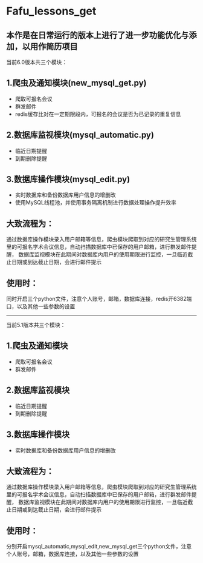 # Fafu_lessons_get
**本作是在日常运行的版本上进行了进一步功能优化与添加，以用作简历项目** 
---------------
当前6.0版本共三个模块：
## 1.爬虫及通知模块(new_mysql_get.py)
* 爬取可报名会议
* 群发邮件
* redis缓存比对在一定期限段内，可报名的会议是否为已记录的重复信息

## 2.数据库监视模块(mysql_automatic.py)
* 临近日期提醒
* 到期删除提醒
## 3.数据库操作模块(mysql_edit.py)
* 实时数据库和备份数据库用户信息的增删改
* 使用MySQL线程池，并使用事务隔离机制进行数据处理操作提升效率
## 大致流程为：
  通过数据库操作模块录入用户邮箱等信息，爬虫模块爬取到对应的研究生管理系统里的可报名学术会议信息，自动扫描数据库中已保存的用户邮箱，进行群发邮件提醒，
数据库监视模块在此期间对数据库内用户的使用期限进行监控，一旦临近截止日期或到达截止日期，会进行邮件提示  
## 使用时：  
  同时开启三个python文件，注意个人账号，邮箱，数据库连接，redis开6382端口，以及其他一些参数的设置  

---------------
当前5.1版本共三个模块：
## 1.爬虫及通知模块 
* 爬取可报名会议  
* 群发邮件  
## 2.数据库监视模块
* 临近日期提醒  
* 到期删除提醒  
## 3.数据库操作模块
* 实时数据库和备份数据库用户信息的增删改  
## 大致流程为：
  通过数据库操作模块录入用户邮箱等信息，爬虫模块爬取到对应的研究生管理系统里的可报名学术会议信息，自动扫描数据库中已保存的用户邮箱，进行群发邮件提醒，
数据库监视模块在此期间对数据库内用户的使用期限进行监控，一旦临近截止日期或到达截止日期，会进行邮件提示  
## 使用时：  
  分别开启mysql_automatic,mysql_edit,new_mysql_get三个python文件，注意个人账号，邮箱，数据库连接，以及其他一些参数的设置  
